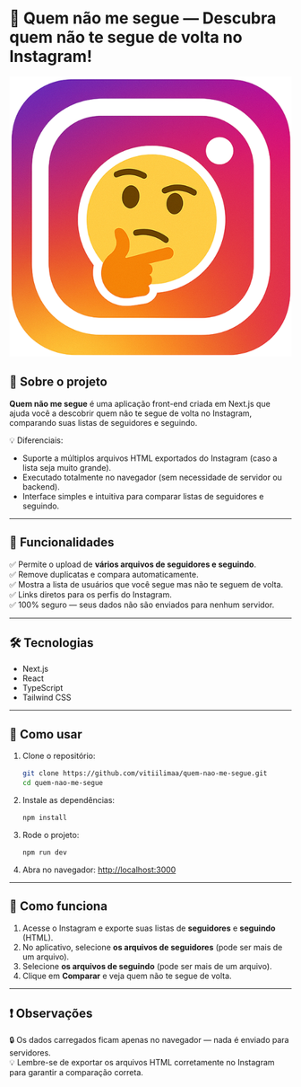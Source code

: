 # 🤔 Quem não me segue — Descubra quem não te segue de volta no Instagram!

![Logo](./public/logo.webp)

## 📌 Sobre o projeto

**Quem não me segue** é uma aplicação front-end criada em Next.js que ajuda você a descobrir quem não te segue de volta no Instagram, comparando suas listas de seguidores e seguindo.

💡 Diferenciais:
- Suporte a múltiplos arquivos HTML exportados do Instagram (caso a lista seja muito grande).
- Executado totalmente no navegador (sem necessidade de servidor ou backend).
- Interface simples e intuitiva para comparar listas de seguidores e seguindo.

---

## 🚀 Funcionalidades

✅ Permite o upload de **vários arquivos de seguidores e seguindo**.  
✅ Remove duplicatas e compara automaticamente.  
✅ Mostra a lista de usuários que você segue mas não te seguem de volta.  
✅ Links diretos para os perfis do Instagram.  
✅ 100% seguro — seus dados não são enviados para nenhum servidor.

---

## 🛠️ Tecnologias

- Next.js
- React
- TypeScript
- Tailwind CSS

---

## 📝 Como usar

1. Clone o repositório:
    ```bash
    git clone https://github.com/vitiilimaa/quem-nao-me-segue.git
    cd quem-nao-me-segue
    ```

2. Instale as dependências:
    ```bash
    npm install
    ```

3. Rode o projeto:
    ```bash
    npm run dev
    ```

4. Abra no navegador: [http://localhost:3000](http://localhost:3000)

---

## 📂 Como funciona

1. Acesse o Instagram e exporte suas listas de **seguidores** e **seguindo** (HTML).
2. No aplicativo, selecione **os arquivos de seguidores** (pode ser mais de um arquivo).
3. Selecione **os arquivos de seguindo** (pode ser mais de um arquivo).
4. Clique em **Comparar** e veja quem não te segue de volta.

---

## ❗ Observações

🔒 Os dados carregados ficam apenas no navegador — nada é enviado para servidores.  
💡 Lembre-se de exportar os arquivos HTML corretamente no Instagram para garantir a comparação correta.  
